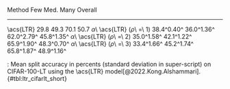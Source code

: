 Method                             Few        Med.        Many     Overall
--------------------------  ----------  ----------  ----------  ----------
\acs{LTR}                         29.8        49.3        70.1        50.7
_α_\ \acs{LTR} (_ρ_\ =\ 1)  38.4^0.40^  36.0^1.36^  62.0^2.79^  45.8^1.35^
_α_\ \acs{LTR} (_ρ_\ =\ 2)  35.0^1.58^  42.1^1.22^  65.9^1.90^  48.3^0.70^
_α_\ \acs{LTR} (_ρ_\ =\ 3)  33.4^1.66^  45.2^1.74^  65.8^1.87^  48.9^1.16^

: Mean split accuracy in percents (standard deviation in super-script) on CIFAR-100-LT using the \acs{LTR} model[@2022.Kong.Alshammari]. {#tbl:ltr_cifarlt_short}
